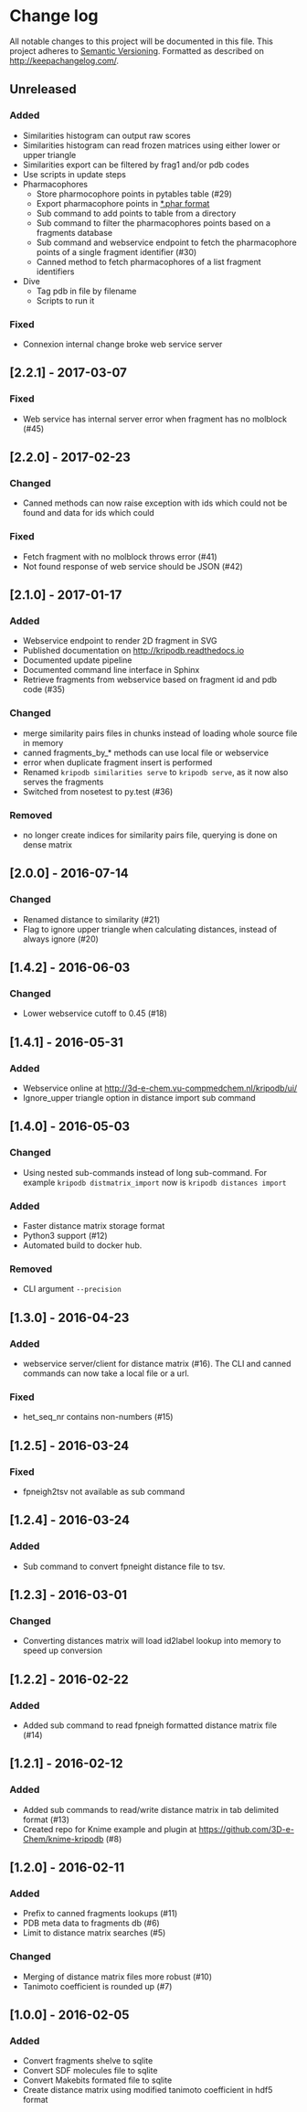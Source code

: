 # Change log
All notable changes to this project will be documented in this file.
This project adheres to [Semantic Versioning](http://semver.org/).
Formatted as described on http://keepachangelog.com/.

## Unreleased

### Added

- Similarities histogram can output raw scores
- Similarities histogram can read frozen matrices using either lower or upper triangle
- Similarities export can be filtered by frag1 and/or pdb codes
- Use scripts in update steps
- Pharmacophores
  - Store pharmocophore points in pytables table (#29)
  - Export pharmacophore points in [\*.phar format](http://silicos-it.be.s3-website-eu-west-1.amazonaws.com/software/align-it/1.0.4/align-it.html#format)
  - Sub command to add points to table from a directory
  - Sub command to filter the pharmacophores points based on a fragments database
  - Sub command and webservice endpoint to fetch the pharmacophore points of a single fragment identifier (#30)
  - Canned method to fetch pharmacophores of a list fragment identifiers
- Dive
  - Tag pdb in file by filename
  - Scripts to run it

### Fixed

- Connexion internal change broke web service server 

## [2.2.1] - 2017-03-07

### Fixed

- Web service has internal server error when fragment has no molblock (#45)

## [2.2.0] - 2017-02-23

### Changed

- Canned methods can now raise exception with ids which could not be found and data for ids which could

### Fixed

- Fetch fragment with no molblock throws error (#41)
- Not found response of web service should be JSON (#42)

## [2.1.0] - 2017-01-17

### Added

- Webservice endpoint to render 2D fragment in SVG
- Published documentation on http://kripodb.readthedocs.io
- Documented update pipeline
- Documented command line interface in Sphinx
- Retrieve fragments from webservice based on fragment id and pdb code (#35)

### Changed

- merge similarity pairs files in chunks instead of loading whole source file in memory
- canned fragments_by_* methods can use local file or webservice
- error when duplicate fragment insert is performed
- Renamed `kripodb similarities serve` to `kripodb serve`, as it now also serves the fragments
- Switched from nosetest to py.test (#36)

### Removed

- no longer create indices for similarity pairs file, querying is done on dense matrix

## [2.0.0] - 2016-07-14

### Changed

- Renamed distance to similarity (#21)
- Flag to ignore upper triangle when calculating distances, instead of always ignore (#20)

## [1.4.2] - 2016-06-03

### Changed

- Lower webservice cutoff to 0.45 (#18)

## [1.4.1] - 2016-05-31

### Added

- Webservice online at http://3d-e-chem.vu-compmedchem.nl/kripodb/ui/
- Ignore_upper triangle option in distance import sub command

## [1.4.0] - 2016-05-03

### Changed

- Using nested sub-commands instead of long sub-command. For example `kripodb distmatrix_import` now is `kripodb distances import`

### Added

- Faster distance matrix storage format
- Python3 support (#12)
- Automated build to docker hub.

### Removed

- CLI argument `--precision`

## [1.3.0] - 2016-04-23

### Added

- webservice server/client for distance matrix (#16). The CLI and canned commands can now take a local file or a url.

### Fixed

- het_seq_nr contains non-numbers (#15)

## [1.2.5] - 2016-03-24

### Fixed

- fpneigh2tsv not available as sub command

## [1.2.4] - 2016-03-24

### Added

- Sub command to convert fpneight distance file to tsv.

## [1.2.3] - 2016-03-01

### Changed

- Converting distances matrix will load id2label lookup into memory to speed up conversion

## [1.2.2] - 2016-02-22

### Added

- Added sub command to read fpneigh formatted distance matrix file (#14)

## [1.2.1] - 2016-02-12

### Added

- Added sub commands to read/write distance matrix in tab delimited format (#13)
- Created repo for Knime example and plugin at https://github.com/3D-e-Chem/knime-kripodb (#8)

## [1.2.0] - 2016-02-11

### Added

- Prefix to canned fragments lookups (#11)
- PDB meta data to fragments db (#6)
- Limit to distance matrix searches (#5)

### Changed

- Merging of distance matrix files more robust (#10)
- Tanimoto coefficient is rounded up (#7)

## [1.0.0] - 2016-02-05

### Added

- Convert fragments shelve to sqlite
- Convert SDF molecules file to sqlite
- Convert Makebits formated file to sqlite
- Create distance matrix using modified tanimoto coefficient in hdf5 format
